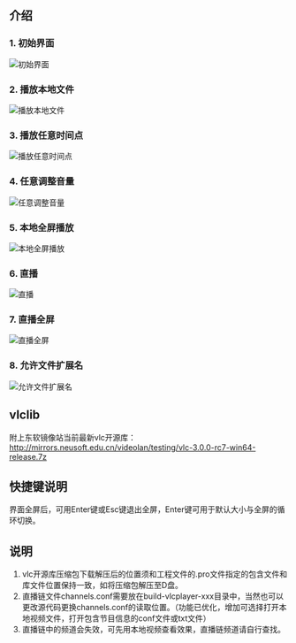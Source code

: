 ## 介绍
### 1.  初始界面
![初始界面](https://images.gitee.com/uploads/images/2020/0722/151811_098c0a0f_7615585.png "初始界面.PNG")
### 2.  播放本地文件
![播放本地文件](https://images.gitee.com/uploads/images/2020/0722/151852_6ffe47f8_7615585.png "播放本地文件.PNG")
### 3.  播放任意时间点
![播放任意时间点](https://images.gitee.com/uploads/images/2020/0722/151930_97cbd721_7615585.png "播放任意时间点.PNG")
### 4.  任意调整音量
![任意调整音量](https://images.gitee.com/uploads/images/2020/0722/151957_ab27788f_7615585.png "任意调整音量.PNG")
### 5.  本地全屏播放
![本地全屏播放](https://images.gitee.com/uploads/images/2020/0722/152015_82bb9c0b_7615585.png "本地全屏播放.PNG")
### 6.  直播
![直播](https://images.gitee.com/uploads/images/2020/0722/152030_dca00088_7615585.png "直播.PNG")
### 7.  直播全屏
![直播全屏](https://images.gitee.com/uploads/images/2020/0722/152041_52ceee9d_7615585.png "直播全屏.PNG")
### 8.  允许文件扩展名
![允许文件扩展名](https://images.gitee.com/uploads/images/2020/0918/114728_b39f5184_7615585.png "允许文件扩展名.PNG")

## vlclib
附上东软镜像站当前最新vlc开源库：http://mirrors.neusoft.edu.cn/videolan/testing/vlc-3.0.0-rc7-win64-release.7z

## 快捷键说明
界面全屏后，可用Enter键或Esc键退出全屏，Enter键可用于默认大小与全屏的循环切换。

## 说明
1. vlc开源库压缩包下载解压后的位置须和工程文件的.pro文件指定的包含文件和库文件位置保持一致，如将压缩包解压至D盘。
2. 直播链文件channels.conf需要放在build-vlcplayer-xxx目录中，当然也可以更改源代码更换channels.conf的读取位置。（功能已优化，增加可选择打开本地视频文件，打开包含节目信息的conf文件或txt文件）
3. 直播链中的频道会失效，可先用本地视频查看效果，直播链频道请自行查找。

